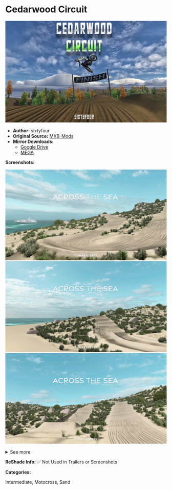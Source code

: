 # Cedarwood Circuit

<img src="https://github.com/BrinkleyPT/MX-Bikes-Community-Mods/blob/41df4850e5e3bbf6bcd388d8c8b09d105f63d945/.assets/Cedarwood%20Circuit/TrackThumb-1240x698.webp" alt="Preview" width="563" height="317">

- **Author:** sixtyfour
- **Original Source:** [MXB-Mods](https://web.archive.org/web/20250606170304/mxb-mods.com/cedarwood-circuit/#download)
- **Mirror Downloads:**
  - [Google Drive](https://drive.google.com/example)
  - [MEGA](https://mega.nz/example)

**Screenshots:**

![Screenshot 1](https://github.com/BrinkleyPT/MX-Bikes-Community-Mods/blob/0eaad77cfffed8af6b82c5a1a0a401d6939e78d5/.assets/Across%20the%20Sea/track-preview-1.png) ![Screenshot 2](https://github.com/BrinkleyPT/MX-Bikes-Community-Mods/blob/0eaad77cfffed8af6b82c5a1a0a401d6939e78d5/.assets/Across%20the%20Sea/track-preview-2.png) ![Screenshot 3](https://github.com/BrinkleyPT/MX-Bikes-Community-Mods/blob/0eaad77cfffed8af6b82c5a1a0a401d6939e78d5/.assets/Across%20the%20Sea/track-preview-3.png) <details>

<summary>See more</summary>

![Screenshot 4](https://github.com/BrinkleyPT/MX-Bikes-Community-Mods/blob/0eaad77cfffed8af6b82c5a1a0a401d6939e78d5/.assets/Across%20the%20Sea/track-preview-4.png) ![Screenshot 5](https://github.com/BrinkleyPT/MX-Bikes-Community-Mods/blob/0eaad77cfffed8af6b82c5a1a0a401d6939e78d5/.assets/Across%20the%20Sea/track-preview-5.png) ![Screenshot 6](https://github.com/BrinkleyPT/MX-Bikes-Community-Mods/blob/0eaad77cfffed8af6b82c5a1a0a401d6939e78d5/.assets/Across%20the%20Sea/track-preview-6.png) ![Screenshot 7](https://github.com/BrinkleyPT/MX-Bikes-Community-Mods/blob/0eaad77cfffed8af6b82c5a1a0a401d6939e78d5/.assets/Across%20the%20Sea/track-preview-7.png) ![Screenshot 8](https://github.com/BrinkleyPT/MX-Bikes-Community-Mods/blob/0eaad77cfffed8af6b82c5a1a0a401d6939e78d5/.assets/Across%20the%20Sea/track-preview-8.png) ![Screenshot 9](https://github.com/BrinkleyPT/MX-Bikes-Community-Mods/blob/0eaad77cfffed8af6b82c5a1a0a401d6939e78d5/.assets/Across%20the%20Sea/track-preview-9.png) ![Screenshot 10](https://github.com/BrinkleyPT/MX-Bikes-Community-Mods/blob/0eaad77cfffed8af6b82c5a1a0a401d6939e78d5/.assets/Across%20the%20Sea/track-preview-10.png) ![Screenshot 11](https://github.com/BrinkleyPT/MX-Bikes-Community-Mods/blob/0eaad77cfffed8af6b82c5a1a0a401d6939e78d5/.assets/Across%20the%20Sea/track-preview-11.png) ![Screenshot 12](https://github.com/BrinkleyPT/MX-Bikes-Community-Mods/blob/0eaad77cfffed8af6b82c5a1a0a401d6939e78d5/.assets/Across%20the%20Sea/track-preview-12.png) ![Screenshot 13](https://github.com/BrinkleyPT/MX-Bikes-Community-Mods/blob/0eaad77cfffed8af6b82c5a1a0a401d6939e78d5/.assets/Across%20the%20Sea/track-preview-13.png) ![Screenshot 14](https://github.com/BrinkleyPT/MX-Bikes-Community-Mods/blob/0eaad77cfffed8af6b82c5a1a0a401d6939e78d5/.assets/Across%20the%20Sea/track-preview-14.png) ![Screenshot 15](https://github.com/BrinkleyPT/MX-Bikes-Community-Mods/blob/0eaad77cfffed8af6b82c5a1a0a401d6939e78d5/.assets/Across%20the%20Sea/track-preview-15.png) ![Screenshot 16](https://github.com/BrinkleyPT/MX-Bikes-Community-Mods/blob/0eaad77cfffed8af6b82c5a1a0a401d6939e78d5/.assets/Across%20the%20Sea/track-preview-16.png) </details>

**ReShade Info:** ✅ Not Used in Trailers or Screenshots

**Categories:**

Intermediate, Motocross, Sand
